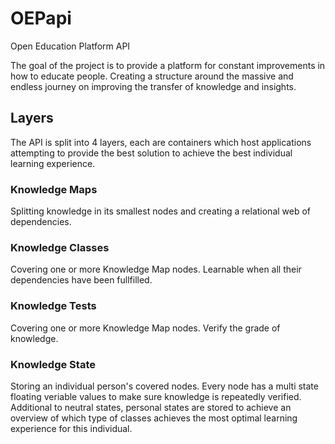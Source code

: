 # OEPapi
Open Education Platform API

The goal of the project is to provide a platform for constant improvements in how to educate people.
Creating a structure around the massive and endless journey on improving the transfer of knowledge and insights.

## Layers

The API is split into 4 layers, each are containers which host applications attempting to provide the best solution to achieve the best individual learning experience.

### Knowledge Maps

Splitting knowledge in its smallest nodes and creating a relational web of dependencies.

### Knowledge Classes

Covering one or more Knowledge Map nodes. Learnable when all their dependencies have been fullfilled.

### Knowledge Tests

Covering one or more Knowledge Map nodes. Verify the grade of knowledge.

### Knowledge State

Storing an individual person's covered nodes. Every node has a multi state floating veriable values to make sure knowledge is repeatedly verified. Additional to neutral states, personal states are stored to achieve an overview of which type of classes achieves the most optimal learning experience for this individual.

